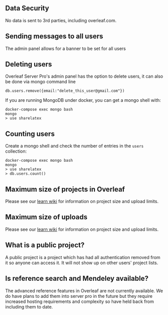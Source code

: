 ## Data Security
No data is sent to 3rd parties, including overleaf.com.

## Sending messages to all users
The admin panel allows for a banner to be set for all users

## Deleting users
Overleaf Server Pro's admin panel has the option to delete users, it can also be done via mongo command line

`db.users.remove({email:"delete_this_user@gmail.com"})`

If you are running MongoDB under docker, you can get a mongo shell with:
```
docker-compose exec mongo bash
mongo
> use sharelatex
```

## Counting users

Create a mongo shell and check the number of entries in the `users` collection:

```
docker-compose exec mongo bash
mongo
> use sharelatex
> db.users.count()
```

## Maximum size of projects in Overleaf
Please see our [learn wiki](https://www.overleaf.com/learn/how-to/Uploading_a_project#Limitations_on_Uploads) for information on project size and upload limits.

## Maximum size of uploads
Please see our [learn wiki](https://www.overleaf.com/learn/how-to/Uploading_a_project#Limitations_on_Uploads) for information on project size and upload limits.

## What is a public project?
A public project is a project which has had all authentication removed from it so anyone can access it. It will not show up on other users' project lists.

## Is reference search and Mendeley available?
The advanced reference features in Overleaf are not currently available. We do have plans to add them into server pro in the future but they require increased hosting requirements and complexity so have held back from including them to date.
